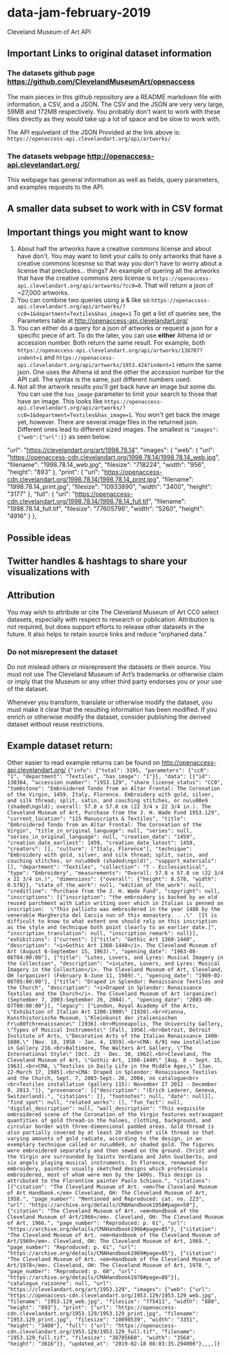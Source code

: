 # data-jam-february-2019
Cleveland Museum of Art API


## Important Links to original dataset information

### The datasets github page https://github.com/ClevelandMuseumArt/openaccess
The main pieces in this github repository are a README markdown file with information, a CSV, and a JSON. The CSV and the JSON are very very large, 59MB and 172MB respectively. You probably don't want to work with these files directly as they would take up a lot of space and be slow to work with.

The API equivelant of the JSON Provided at the link above is: `https://openaccess-api.clevelandart.org/api/artworks/`

### The datasets webpage http://openaccess-api.clevelandart.org/
This webpage has general information as well as fields, query parameters, and examples requests to the API. 

## A smaller data subset to work with in CSV format

## Important things you might want to know
1. About half the artworks have a creative commons license and about have don't. You may want to limit your calls to only artworks that have a creative commons licesnse so that way you don't have to worry about a license that precludes... things? An example of quering all the artworks that have the creative commons zero license is `https://openaccess-api.clevelandart.org/api/artworks/?cc0=0`. That will return a json of ~27,000 artworks.
2. You can combine two queries using a & like so `https://openaccess-api.clevelandart.org/api/artworks/?cc0=1&department=Textiles&has_image=1` To get a list of queries see, the Parameters table at http://openaccess-api.clevelandart.org/
3. You can either do a query for a json of artworks or request a json for a specific piece of art. To do the later, you can use <b>either</b> Athena id or accession number. Both return the same result. For example, both `https://openaccess-api.clevelandart.org/api/artworks/130707?indent=1` and `https://openaccess-api.clevelandart.org/api/artworks/1953.424?indent=1` return the same json. One uses the Athena id and the other the accession number for the API call. The syntax is the same, just different numbers used.
4. Not all the artwork results you'll get back have an image but some do. You can use the `has_image` parameter to limit your search to those that have an image. This looks like `https://openaccess-api.clevelandart.org/api/artworks/?cc0=1&department=Textiles&has_image=1`. You won't get back the image yet, however. There are several image files in the returned json. Different ones lead to different sized images. The smallest is `"images":{"web":{"url":`<url you want is here>`}}` as seen below.

"url": "https://clevelandart.org/art/1998.78.14",
   "images": {
    "web": {
     "url": "https://openaccess-cdn.clevelandart.org/1998.78.14/1998.78.14_web.jpg",
     "filename": "1998.78.14_web.jpg",
     "filesize": "718224",
     "width": "956",
     "height": "893"
    },
    "print": {
     "url": "https://openaccess-cdn.clevelandart.org/1998.78.14/1998.78.14_print.jpg",
     "filename": "1998.78.14_print.jpg",
     "filesize": "10933890",
     "width": "3400",
     "height": "3177"
    },
    "full": {
     "url": "https://openaccess-cdn.clevelandart.org/1998.78.14/1998.78.14_full.tif",
     "filename": "1998.78.14_full.tif",
     "filesize": "77605796",
     "width": "5260",
     "height": "4916"
    }
   },



## Possible ideas


## Twitter handles & hashtags to share your visualizations with


## Attribution 
You may wish to attribute or cite The Cleveland Museum of Art CC0 select datasets, especially with respect to research or publication. Attribution is not required, but does support efforts to release other datasets in the future. It also helps to retain source links and reduce “orphaned data.”  

### Do not misrepresent the dataset
Do not mislead others or misrepresent the datasets or their source. You must not use The Cleveland Museum of Art’s trademarks or otherwise claim or imply that the Museum or any other third party endorses you or your use of the dataset. 

Whenever you transform, translate or otherwise modify the dataset, you must make it clear that the resulting information has been modified. If you enrich or otherwise modify the dataset, consider publishing the derived dataset without reuse restrictions. 


## Example dataset return:
Other easier to read example returns can be found on http://openaccess-api.clevelandart.org/
`{"info": {"total": 3195, "parameters": {"cc0": "1", "department": "Textiles", "has_image": "1"}}, "data": [{"id": 130364, "accession_number": "1953.129", "share_license_status": "CC0", "tombstone": "Embroidered Tondo from an Altar Frontal: The Coronation of the Virgin, 1459. Italy, Florence. Embroidery with gold, silver, and silk thread; split, satin, and couching stitches, or nu\u00e9 (shaded\ngold); overall: 57.8 x 57.8 cm (22 3/4 x 22 3/4 in.). The Cleveland Museum of Art, Purchase from the J. H. Wade Fund 1953.129", "current_location": "115 Manuscripts & Textiles", "title": "Embroidered Tondo from an Altar Frontal: The Coronation of the Virgin", "title_in_original_language": null, "series": null, "series_in_original_language": null, "creation_date": "1459", "creation_date_earliest": 1459, "creation_date_latest": 1459, "creators": [], "culture": ["Italy, Florence"], "technique": "Embroidery with gold, silver, and silk thread; split, satin, and couching stitches, or nu\u00e9 (shaded\ngold)", "support_materials": [], "department": "Textiles", "collection": "T - Ecclesiastical", "type": "Embroidery", "measurements": "Overall: 57.8 x 57.8 cm (22 3/4 x 22 3/4 in.)", "dimensions": {"overall": {"height": 0.578, "width": 0.578}}, "state_of_the_work": null, "edition_of_the_work": null, "creditline": "Purchase from the J. H. Wade Fund", "copyright": null, "inscriptions": [{"inscription": "the embroidery is backed by an old reused parchment with Latin writing over which in Italian is penned an inscription:  \"This pallioto was embroidered in the year 1486 by the venerable Margherita del Caccia nun of this monastery. . .\"  [It is difficult to know to what extent one should rely on this inscription as the style and technique both point clearly to an earlier date.]", "inscription_translation": null, "inscription_remark": null}], "exhibitions": {"current": [{"title": "Gothic Art 1360-1440", "description": "<i>Gothic Art 1360-1440</i>. The Cleveland Museum of Art (August 6-September 15, 1963).", "opening_date": "1963-08-06T04:00:00"}, {"title": "Lutes, Lovers, and Lyres: Musical Imagery in the Collection", "description": "<i>Lutes, Lovers, and Lyres: Musical Imagery in the Collection</i>. The Cleveland Museum of Art, Cleveland, OH (organizer) (February 6-June 11, 1989).", "opening_date": "1989-02-06T05:00:00"}, {"title": "Draped in Splendor: Renaissance Textiles and the Church", "description": "<i>Draped in Splendor: Renaissance Textiles and the Church</i>. The Cleveland Museum of Art (organizer) (September 7, 2003-September 26, 2004).", "opening_date": "2003-09-07T00:00:00"}], "legacy": ["London, Royal Academy of the Arts, \"Exhibition of Italian Art 1200-1900\" [1930].<br>Vienna, Kunsthistorische Museum, \"Kleinkunst der italienischen Fr\u00fchrenaissance\" [1936].<br>Minneapolis, The University Gallery, \"Types of Musical Instruments\" [Fall, 1956].<br>Detroit, Detroit Institute of Arts, \"Decorative Arts of the Italian Renaissance 1400-1600,\" [Nov. 18, 1958 - Jan. 4, 1959].<br>CMA: 6/91 new installation in Gallery 216.<br>Baltimore, The Walters Art Gallery, \"The International Style\" [Oct. 23 - Dec. 30, 1962].<br>Cleveland, The Cleveland Museum of Art, \"Gothic Art, 1360-1440\" [Aug. 8 - Sept. 15, 1963].<br>CMA, \"Textiles in Daily Life in the Middle Ages,\" [Jan. 22-March 17, 1985].<br>CMA: Draped in Splendor: Renaissance Textiles and the Church, Sept. 7, 2003-Sept. 26, 2004, no catalogue<br><br>Textiles installation (gallery 115): November 27 2012 - December 9, 2013."]}, "provenance": [{"description": "(Erich Lederer, Geneva, Switzerland).", "citations": [], "footnotes": null, "date": null}], "find_spot": null, "related_works": [], "fun_fact": null, "digital_description": null, "wall_description": "This exquisite embroidered scene of the Coronation of the Virgin features extravagant quantities of gold thread-in the haloes, clothing, background, and circular border with three-dimensional padded areas. Gold thread is also partially covered by at least 20 shades of silk thread so that varying amounts of gold radiate, according to the design, in an exemplary technique called or nu\u00e9, or shaded gold. The figures were embroidered separately and then sewed on the ground. Christ and the Virgin are surrounded by Saints Verdiana and John Gualberto, and six angels playing musical instruments. In Florence, renowned for embroidery, painters usually sketched designs which professionals embroidered, most of whom were men by the 1400s. This design is attributed to the Florentine painter Paolo Schiavo.", "citations": [{"citation": "The Cleveland Museum of Art. <em>The Cleveland Museum of Art Handbook.</em> Cleveland, OH: The Cleveland Museum of Art, 1958.", "page_number": "Mentioned and Reproduced: cat. no. 223", "url": "https://archive.org/details/CMAHandbook1958#page=50"}, {"citation": "The Cleveland Museum of Art. <em>Handbook of the Cleveland Museum of Art/1966</em>. Cleveland, OH: The Cleveland Museum of Art, 1966.", "page_number": "Reproduced: p. 61", "url": "https://archive.org/details/CMAHandbook1966#page=85"}, {"citation": "The Cleveland Museum of Art. <em>Handbook of the Cleveland Museum of Art/1969</em>. Cleveland, OH: The Cleveland Museum of Art, 1969.", "page_number": "Reproduced: p. 61", "url": "https://archive.org/details/CMAHandbook1969#page=85"}, {"citation": "The Cleveland Museum of Art. <em>Handbook of the Cleveland Museum of Art/1978</em>. Cleveland, OH: The Cleveland Museum of Art, 1978.", "page_number": "Reproduced: p. 68", "url": "https://archive.org/details/CMAHandbook1978#page=88"}], "catalogue_raisonne": null, "url": "https://clevelandart.org/art/1953.129", "images": {"web": {"url": "https://openaccess-cdn.clevelandart.org/1953.129/1953.129_web.jpg", "filename": "1953.129_web.jpg", "filesize": "775411", "width": "880", "height": "893"}, "print": {"url": "https://openaccess-cdn.clevelandart.org/1953.129/1953.129_print.jpg", "filename": "1953.129_print.jpg", "filesize": "10098539", "width": "3351", "height": "3400"}, "full": {"url": "https://openaccess-cdn.clevelandart.org/1953.129/1953.129_full.tif", "filename": "1953.129_full.tif", "filesize": "38705660", "width": "3564", "height": "3616"}}, "updated_at": "2019-02-18 08:03:35.294000"},,,,]}`


